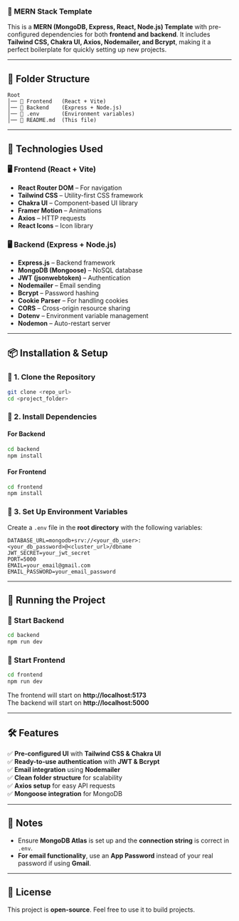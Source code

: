 ### **📌 MERN Stack Template**  

This is a **MERN (MongoDB, Express, React, Node.js) Template** with pre-configured dependencies for both **frontend and backend**. It includes **Tailwind CSS, Chakra UI, Axios, Nodemailer, and Bcrypt**, making it a perfect boilerplate for quickly setting up new projects.

---

## **📂 Folder Structure**
```
Root
│── 📁 Frontend   (React + Vite)
│── 📁 Backend    (Express + Node.js)
│── 📄 .env       (Environment variables)
│── 📄 README.md  (This file)
```

---

## **🚀 Technologies Used**
### **🖥️ Frontend (React + Vite)**
- **React Router DOM** – For navigation  
- **Tailwind CSS** – Utility-first CSS framework  
- **Chakra UI** – Component-based UI library  
- **Framer Motion** – Animations  
- **Axios** – HTTP requests  
- **React Icons** – Icon library  

### **🖥️ Backend (Express + Node.js)**
- **Express.js** – Backend framework  
- **MongoDB (Mongoose)** – NoSQL database  
- **JWT (jsonwebtoken)** – Authentication  
- **Nodemailer** – Email sending  
- **Bcrypt** – Password hashing  
- **Cookie Parser** – For handling cookies  
- **CORS** – Cross-origin resource sharing  
- **Dotenv** – Environment variable management  
- **Nodemon** – Auto-restart server  

---

## **📦 Installation & Setup**
### **🔹 1. Clone the Repository**
```bash
git clone <repo_url>
cd <project_folder>
```

### **🔹 2. Install Dependencies**
#### **For Backend**
```bash
cd backend
npm install
```
#### **For Frontend**
```bash
cd frontend
npm install
```

### **🔹 3. Set Up Environment Variables**
Create a `.env` file in the **root directory** with the following variables:
```
DATABASE_URL=mongodb+srv://<your_db_user>:<your_db_password>@<cluster_url>/dbname
JWT_SECRET=your_jwt_secret
PORT=5000
EMAIL=your_email@gmail.com
EMAIL_PASSWORD=your_email_password
```

---

## **🚀 Running the Project**
### **🔹 Start Backend**
```bash
cd backend
npm run dev
```
### **🔹 Start Frontend**
```bash
cd frontend
npm run dev
```
The frontend will start on **http://localhost:5173**  
The backend will start on **http://localhost:5000**  

---

## **🛠 Features**
✅ **Pre-configured UI** with **Tailwind CSS & Chakra UI**  
✅ **Ready-to-use authentication** with **JWT & Bcrypt**  
✅ **Email integration** using **Nodemailer**  
✅ **Clean folder structure** for scalability  
✅ **Axios setup** for easy API requests  
✅ **Mongoose integration** for MongoDB  

---

## **📌 Notes**
- Ensure **MongoDB Atlas** is set up and the **connection string** is correct in `.env`.
- **For email functionality**, use an **App Password** instead of your real password if using **Gmail**.

---

## **📜 License**
This project is **open-source**. Feel free to use it to build projects.
